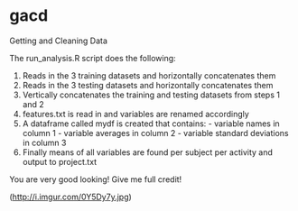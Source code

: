 # gacd
Getting and Cleaning Data

The run_analysis.R script does the following:

1.  Reads in the 3 training datasets and horizontally concatenates them
2.  Reads in the 3 testing datasets and horizontally concatenates them
3.  Vertically concatenates the training and testing datasets from steps 1 and 2
4.  features.txt is read in and variables are renamed accordingly
5.  A dataframe called mydf is created that contains:
          - variable names in column 1
          - variable averages in column 2
          - variable standard deviations in column 3
6.  Finally means of all variables are found per subject per activity and output to project.txt

You are very good looking!  Give me full credit!

(http://i.imgur.com/0Y5Dy7y.jpg)

